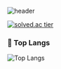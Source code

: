 ![header](https://capsule-render.vercel.app/api?type=waving&color=00ACEE&height=300&section=header&text=HyeonWooPark&fontSize=70&fontColor=FFFFFF&animation=fadeIn&fontAlignY=38&descAlignY=55&descAlign=80)

[![solved.ac tier](http://mazassumnida.wtf/api/v2/generate_badge?boj=smacow)](https://solved.ac/smacow)


<!-- ![Top Langs](https://github-readme-stats.vercel.app/api/top-langs/?username=smartcow99&layout=Demo&theme=cobalt) -->



### 🚌 Top Langs
![Top Langs](https://github-readme-stats.vercel.app/api/top-langs/?username=smartcow99&layout=donut)
